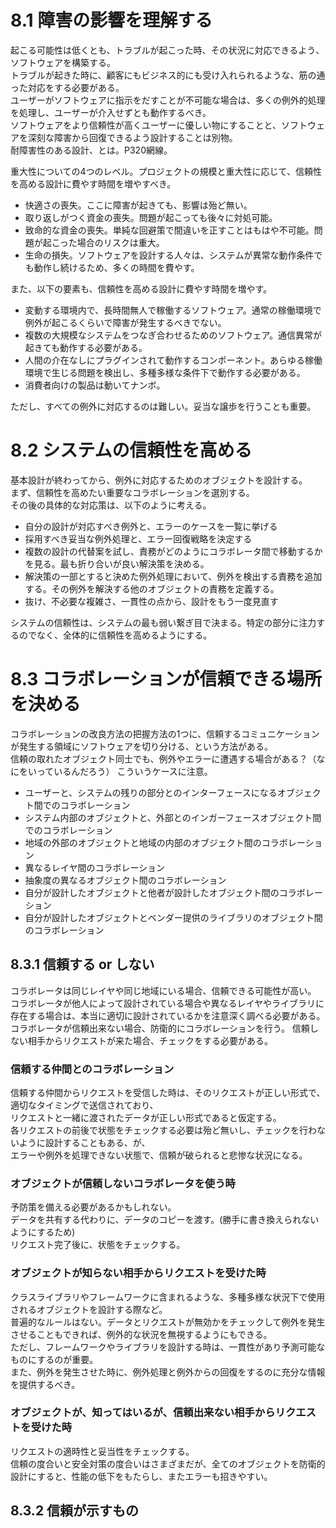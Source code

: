 # 8.1 障害の影響を理解する
起こる可能性は低くとも、トラブルが起こった時、その状況に対応できるよう、ソフトウェアを構築する。  
トラブルが起きた時に、顧客にもビジネス的にも受け入れられるような、筋の通った対応をする必要がある。  
ユーザーがソフトウェアに指示をだすことが不可能な場合は、多くの例外的処理を処理し、ユーザーが介入せずとも動作するべき。  
ソフトウェアをより信頼性が高くユーザーに優しい物にすることと、ソフトウェアを深刻な障害から回復できるよう設計することは別物。  
耐障害性のある設計、とは。P320網線。  

重大性についての4つのレベル。プロジェクトの規模と重大性に応じて、信頼性を高める設計に費やす時間を増やすべき。
* 快適さの喪失。ここに障害が起きても、影響は殆ど無い。
* 取り返しがつく資金の喪失。問題が起こっても後々に対処可能。
* 致命的な資金の喪失。単純な回避策で間違いを正すことはもはや不可能。問題が起こった場合のリスクは重大。
* 生命の損失。ソフトウェアを設計する人々は、システムが異常な動作条件でも動作し続けるため、多くの時間を費やす。

また、以下の要素も、信頼性を高める設計に費やす時間を増やす。
* 変動する環境内で、長時間無人で稼働するソフトウェア。通常の稼働環境で例外が起こるくらいで障害が発生するべきでない。
* 複数の大規模なシステムをつなぎ合わせるためのソフトウェア。通信異常が起きても動作する必要がある。
* 人間の介在なしにプラグインされて動作するコンポーネント。あらゆる稼働環境で生じる問題を検出し、多種多様な条件下で動作する必要がある。
* 消費者向けの製品は動いてナンボ。

ただし、すべての例外に対応するのは難しい。妥当な譲歩を行うことも重要。

# 8.2 システムの信頼性を高める
基本設計が終わってから、例外に対応するためのオブジェクトを設計する。  
まず、信頼性を高めたい重要なコラボレーションを選別する。  
その後の具体的な対応策は、以下のように考える。
* 自分の設計が対応すべき例外と、エラーのケースを一覧に挙げる
* 採用すべき妥当な例外処理と、エラー回復戦略を決定する
* 複数の設計の代替案を試し、責務がどのようにコラボレータ間で移動するかを見る。最も折り合いが良い解決策を決める。
* 解決策の一部とすると決めた例外処理において、例外を検出する責務を追加する。その例外を解決する他のオブジェクトの責務を定義する。
* 抜け、不必要な複雑さ、一貫性の点から、設計をもう一度見直す

システムの信頼性は、システムの最も弱い繋ぎ目で決まる。特定の部分に注力するのでなく、全体的に信頼性を高めるようにする。

# 8.3 コラボレーションが信頼できる場所を決める
コラボレーションの改良方法の把握方法の1つに、信頼するコミュニケーションが発生する領域にソフトウェアを切り分ける、という方法がある。  
信頼の取れたオブジェクト同士でも、例外やエラーに遭遇する場合がある？（なにをいっているんだろう）
こういうケースに注意。
* ユーザーと、システムの残りの部分とのインターフェースになるオブジェクト間でのコラボレーション
* システム内部のオブジェクトと、外部とのインガーフェースオブジェクト間でのコラボレーション
* 地域の外部のオブジェクトと地域の内部のオブジェクト間のコラボレーション
* 異なるレイヤ間のコラボレーション
* 抽象度の異なるオブジェクト間のコラボレーション
* 自分が設計したオブジェクトと他者が設計したオブジェクト間のコラボレーション
* 自分が設計したオブジェクトとベンダー提供のライブラリのオブジェクト間のコラボレーション

## 8.3.1 信頼する or しない
コラボレータは同じレイヤや同じ地域にいる場合、信頼できる可能性が高い。  
コラボレータが他人によって設計されている場合や異なるレイヤやライブラリに存在する場合は、本当に適切に設計されているかを注意深く調べる必要がある。  
コラボレータが信頼出来ない場合、防衛的にコラボレーションを行う。
信頼しない相手からリクエストが来た場合、チェックをする必要がある。

### 信頼する仲間とのコラボレーション
信頼する仲間からリクエストを受信した時は、そのリクエストが正しい形式で、適切なタイミングで送信されており、  
リクエストと一緒に渡されたデータが正しい形式であると仮定する。  
各リクエストの前後で状態をチェックする必要は殆ど無いし、チェックを行わないように設計することもある、が、  
エラーや例外を処理できない状態で、信頼が破られると悲惨な状況になる。

### オブジェクトが信頼しないコラボレータを使う時
予防策を備える必要があるかもしれない。  
データを共有する代わりに、データのコピーを渡す。(勝手に書き換えられないようにするため)  
リクエスト完了後に、状態をチェックする。

### オブジェクトが知らない相手からリクエストを受けた時
クラスライブラリやフレームワークに含まれるような、多種多様な状況下で使用されるオブジェクトを設計する際など。  
普遍的なルールはない。データとリクエストが無効かをチェックして例外を発生させることもできれば、例外的な状況を無視するようにもできる。  
ただし、フレームワークやライブラリを設計する時は、一貫性があり予測可能なものにするのが重要。  
また、例外を発生させた時に、例外処理と例外からの回復をするのに充分な情報を提供するべき。

### オブジェクトが、知ってはいるが、信頼出来ない相手からリクエストを受けた時
リクエストの適時性と妥当性をチェックする。  
信頼の度合いと安全対策の度合いはさまざまだが、全てのオブジェクトを防衛的設計にすると、性能の低下をもたらし、またエラーも招きやすい。

## 8.3.2 信頼が示すもの
